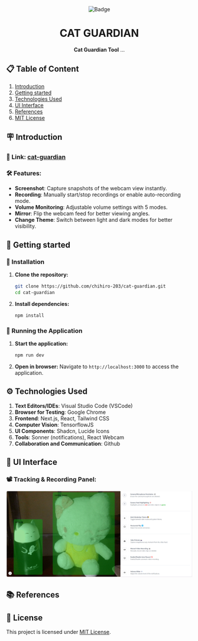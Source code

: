 <div align="center">
  <img src="https://img.shields.io/badge/-🐾 chihiro_203 🐾-183369?style=flat&logo=per" alt="Badge">
</div>

<div align="center">    
    <h1>CAT GUARDIAN</h1>    
    <strong>Cat Guardian Tool</strong> ...
</div> 

## 📋 Table of Content 

1. [Introduction](#introduction)
2. [Getting started](#getting-started)
3. [Technologies Used](#technologies-used)
4. [UI Interface](ui-interface)
5. [References](#references)
6. [MIT License](#mit-license)

<!-- Introduction -->
## 🪧 Introduction <a name="introduction"></a> 
### 🔗 Link: [cat-guardian](https://chi-cat-guardian.vercel.app)

### 🛠️ Features:

- **Screenshot**: Capture snapshots of the webcam view instantly.
- **Recording**: Manually start/stop recordings or enable auto-recording mode.
- **Volume Monitoring**: Adjustable volume settings with 5 modes.
- **Mirror**: Flip the webcam feed for better viewing angles.
- **Change Theme**: Switch between light and dark modes for better visibility.

## 🚀 Getting started <a name="getting-started"></a>

### 🎯 Installation
1. **Clone the repository:**
     ```bash
     git clone https://github.com/chihiro-203/cat-guardian.git
     cd cat-guardian
     ```
2. **Install dependencies:**
     ```bash
     npm install
     ```

### 💨 Running the Application
1. **Start the application:**
     ```bash
     npm run dev
     ```
2. **Open in browser:**
Navigate to ```http://localhost:3000``` to access the application.

<!-- Technologies Used -->
## ⚙️ Technologies Used <a name="technologies-used"></a> 
1. __Text Editors/IDEs__: Visual Studio Code (VSCode)
2. __Browser for Testing__: Google Chrome
3. __Frontend__: Next.js, React, Tailwind CSS
4. __Computer Vision__: TensorflowJS
5. __UI Components__: Shadcn, Lucide Icons
6. __Tools__: Sonner (notifications), React Webcam
7. __Collaboration and Communication__: Github

## 🎇 UI Interface <a name="ui-interface"></a>
### 📽️ Tracking & Recording Panel:
<div align ="center">
    <img src="./readme/cat-guardian.png" alt="UI">
</div>

## 📚 References <a name="references"></a>


## 📜 License <a name="license"></a>

This project is licensed under [MIT License](https://github.com/chihiro-203/cat-guardian/blob/main/LICENSE).
